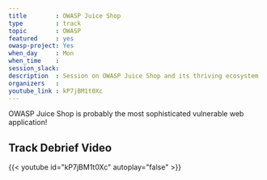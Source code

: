 ```yaml
---
title        : OWASP Juice Shop
type         : track
topic        : OWASP
featured     : yes
owasp-project: Yes
when_day     : Mon
when_time    :
session_slack: 
description  : Session on OWASP Juice Shop and its thriving ecosystem
organizers   :
youtube_link : kP7jBM1t0Xc
---
```


OWASP Juice Shop is probably the most sophisticated vulnerable web
application!

## Track Debrief Video

{{< youtube id="kP7jBM1t0Xc" autoplay="false" >}}


